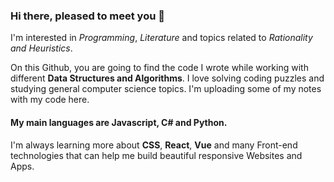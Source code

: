 ### Hi there, pleased to meet you 👋

I'm interested in *Programming*, *Literature* and topics related to *Rationality and Heuristics*.

On this Github, you are going to find the code I wrote while working with different **Data Structures and Algorithms**. I love solving coding puzzles and studying general computer science topics. I'm uploading some of my notes with my code here.

#### My main languages are Javascript, C# and Python.

I'm always learning more about **CSS**, **React**, **Vue** and many Front-end technologies that can help me build beautiful responsive Websites and Apps.
